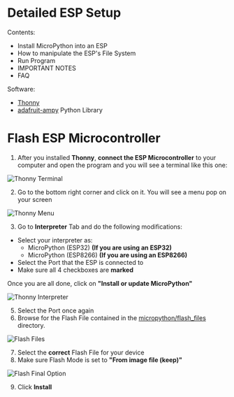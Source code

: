 # Detailed ESP Setup

Contents:
- Install MicroPython into an ESP
- How to manipulate the ESP's File System
- Run Program
- IMPORTANT NOTES
- FAQ

Software:
- [Thonny](https://thonny.org)
- [adafruit-ampy](https://pypi.org/project/adafruit-ampy/) Python Library

# Flash ESP Microcontroller
1. After you installed **Thonny**, **connect the ESP Microcontroller** to your computer and open the program and you will see a terminal like this one:

![Thonny Terminal](https://github.com/KevinHern/light-makerfaire-2023/blob/main/misc/thonny_1.png)

2. Go to the bottom right corner and click on it. You will see a menu pop on your screen

![Thonny Menu](https://github.com/KevinHern/light-makerfaire-2023/blob/main/misc/thonny_2.png)

3. Go to **Interpreter** Tab and do the following modifications:

* Select your interpreter as:
   * MicroPython (ESP32) **(If you are using an ESP32)**
   * MicroPython (ESP8266) **(If you are using an ESP8266)**
* Select the Port that the ESP is connected to
* Make sure all 4 checkboxes are **marked**

Once you are all done, click on **"Install or update MicroPython"**

![Thonny Interpreter](https://github.com/KevinHern/light-makerfaire-2023/blob/main/misc/thonny_3.png)

5. Select the Port once again
6. Browse for the Flash File contained in the [micropython/flash_files](https://github.com/KevinHern/light-makerfaire-2023/tree/main/micropython/flash_files) directory.

![Flash Files](https://github.com/KevinHern/light-makerfaire-2023/blob/main/misc/thonny_5.png)

7. Select the **correct** Flash File for your device
8. Make sure Flash Mode is set to **"From image file (keep)"**

![Flash Final Option](https://github.com/KevinHern/light-makerfaire-2023/blob/main/misc/thonny_4.png)

9. Click **Install**
